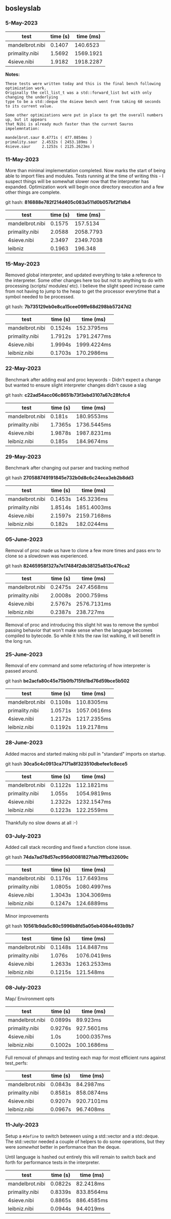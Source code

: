 ## bosleyslab

### 5-May-2023

| test            | time (s)  | time (ms)
|----             |----       |----
| mandelbrot.nibi | 0.1407    | 140.6523
| primality.nibi  | 1.5692    | 1569.1921
| 4sieve.nibi     | 1.9182    | 1918.2287

**Notes:** 
```
These tests were written today and this is the final bench following optimization work.
Originally the cell_list_t was a std::forward_list but with only changing the underlying 
type to be a std::deque the 4sieve bench went from taking 60 seconds to its current value.

Some other optimizations were put in place to get the overall numbers up, but it appears
that Nibi is already much faster than the current Sauros impelemntation:

mandelbrot.saur 0.4771s ( 477.0854ms )
primality.saur  2.4532s ( 2453.189ms )
4sieve.saur     2.1253s ( 2125.2623ms )
```

### 11-May-2023

More than minimal implementation completed. Now marks the start of being able to import
files and modules. Tests running at the time of writing this - I suspect things will be 
somewhat slower now that the interpreter has expanded. Optimization work will begin
once directory execution and a few other things are complete.

git hash: **816888e782f214d405c083a511d0b057bf2f1db4**

| test            | time (s)  | time (ms)
|----             |----       |----
| mandelbrot.nibi | 0.1575    | 157.5134
| primality.nibi  | 2.0588    | 2058.7793
| 4sieve.nibi     | 2.3497    | 2349.7038
| leibniz         | 0.1963    | 196.348

### 15-May-2023

Removed global interpreter, and updated everything to take a reference to the interpreter. Some other 
changes here too but not to anything to do with processing (scripts/ modules/ etc). I believe the 
slight speed increase came from not having to jump to the heap to get the processor everytime
that a symbol needed to be processed.

git hash: **7b735129eb0e8ca15cee09ffe68d298bb57247d2**

| test            | time (s)  | time (ms)
|----             |----       |----
| mandelbrot.nibi | 0.1524s | 152.3795ms  |
| primality.nibi  | 1.7912s | 1791.2477ms |
| 4sieve.nibi     | 1.9994s | 1999.4224ms |
| leibniz.nibi    | 0.1703s | 170.2986ms  |

### 22-May-2023

Benchmark after adding eval and proc keywords - Didn't expect a change but wanted to
ensure slight interpreter changes didn't cause a slag

git hash: **c22ad54acc06c8651b73f3ebd3107a67c28fcfc4**

| test            | time (s)  | time (ms)
|----             |----       |----
| mandelbrot.nibi | 0.181s  | 180.9553ms  |
| primality.nibi  | 1.7365s | 1736.5445ms |
| 4sieve.nibi     | 1.9878s | 1987.8231ms |
| leibniz.nibi    | 0.185s  | 184.9674ms  |

### 29-May-2023

Benchmark after changing out parser and tracking method

git hash **270588749191845e732b0d8c6c24eca3eb2b8dd3**

| test            | time (s)  | time (ms)
|----             |----       |----
| mandelbrot.nibi | 0.1453s   | 145.3236ms  |
| primality.nibi  | 1.8514s   | 1851.4003ms |
| 4sieve.nibi     | 2.1597s   | 2159.7168ms |
| leibniz.nibi    | 0.182s    | 182.0244ms  |

### 05-June-2023

Removal of proc made us have to clone a few more times and pass env to clone so 
a slowdown was experienced.

git hash **82465958f327a7e17484f2db38125a813c476ca2**

| test            | time (s)  | time (ms)
|----             |----       |----
| mandelbrot.nibi | 0.2475s   | 247.4568ms  |
| primality.nibi  | 2.0008s   | 2000.759ms  |
| 4sieve.nibi     | 2.5767s   | 2576.7131ms |
| leibniz.nibi    | 0.2387s   | 238.727ms   |

Removal of proc and introducing this slight hit was to remove the symbol
passing behavior that won't make sense when the language becomes compiled
to bytecode. So while it hits the raw list walking, it will benefit in the 
long run.

### 25-June-2023

Removal of env command and some refactoring of how interpreter is passed around.

git hash **be2acfa80c45e75b0fb715fd1bd76d59bce5b502**

| test            | time (s)  | time (ms)
|----             |----       |----
| mandelbrot.nibi | 0.1108s   | 110.8305ms  |
| primality.nibi  | 1.0571s   | 1057.0616ms |
| 4sieve.nibi     | 1.2172s   | 1217.2355ms |
| leibniz.nibi    | 0.1192s   | 119.2178ms  |

### 28-June-2023

Added macros and started making nibi pull in "standard" imports on startup.

git hash **30ca5c4c0913ca7171a8f323510dbefee1c8ece5**

| test            | time (s)  | time (ms)
|----             |----       |----
| mandelbrot.nibi | 0.1122s   | 112.1821ms  |
| primality.nibi  | 1.055s    | 1054.9819ms |
| 4sieve.nibi     | 1.2322s   | 1232.1547ms |
| leibniz.nibi    | 0.1223s   | 122.2559ms  |

Thankfully no slow downs at all :-)

### 03-July-2023

Added call stack recording and fixed a function clone issue.

git hash **74da7ad78d57ec956d0081827fab7fffbd32609c**

| test            | time (s)  | time (ms)
|----             |----       |----
| mandelbrot.nibi | 0.1176s   | 117.6493ms  |
| primality.nibi  | 1.0805s   | 1080.4997ms |
| 4sieve.nibi     | 1.3043s   | 1304.3069ms |
| leibniz.nibi    | 0.1247s   | 124.6889ms  |

Minor improvements

git hash **10561b9da5c80c5996b8fd5a05eb4084e493b9b7**

| test            | time (s)  | time (ms)
|----             |----       |----
| mandelbrot.nibi | 0.1148s   | 114.8487ms  |
| primality.nibi  | 1.076s    | 1076.0419ms |
| 4sieve.nibi     | 1.2633s   | 1263.2533ms |
| leibniz.nibi    | 0.1215s   | 121.548ms   |

### 08-July-2023

Map/ Environment opts

| test            | time (s)  | time (ms)
|----             |----       |----
| mandelbrot.nibi | 0.0899s   | 89.923ms    |
| primality.nibi  | 0.9276s   | 927.5601ms  |
| 4sieve.nibi     | 1.0s      | 1000.0357ms |
| leibniz.nibi    | 0.1002s   | 100.1686ms  |

Full removal of phmaps and testing each map for most 
efficient runs against test_perfs:

| test            | time (s)  | time (ms)
|----             |----       |----
| mandelbrot.nibi | 0.0843s   | 84.2987ms  |
| primality.nibi  | 0.8581s   | 858.0874ms |
| 4sieve.nibi     | 0.9207s   | 920.7101ms |
| leibniz.nibi    | 0.0967s   | 96.7408ms  |

### 11-July-2023

Setup a `#define` to switch beteween using a std::vector
and a std::deque. The std::vector needed a couple of
helpers to do some operations, but they were _somewhat_
better in performance than the deque.

Until language is hashed out entirely this will remain
to switch back and forth for performance tests in 
the interpreter.

 test             | time (s)  | time (ms)
|----             |----       |----
| mandelbrot.nibi | 0.0822s   | 82.2418ms  |
| primality.nibi  | 0.8339s   | 833.8564ms |
| 4sieve.nibi     | 0.8865s   | 886.4585ms |
| leibniz.nibi    | 0.0944s   | 94.4019ms  |
